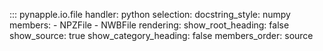 ::: pynapple.io.file
	handler: python
	selection:
		docstring_style: numpy
		members:
			- NPZFile
			- NWBFile
	rendering:
		show_root_heading: false
		show_source: true
		show_category_heading: false
		members_order: source